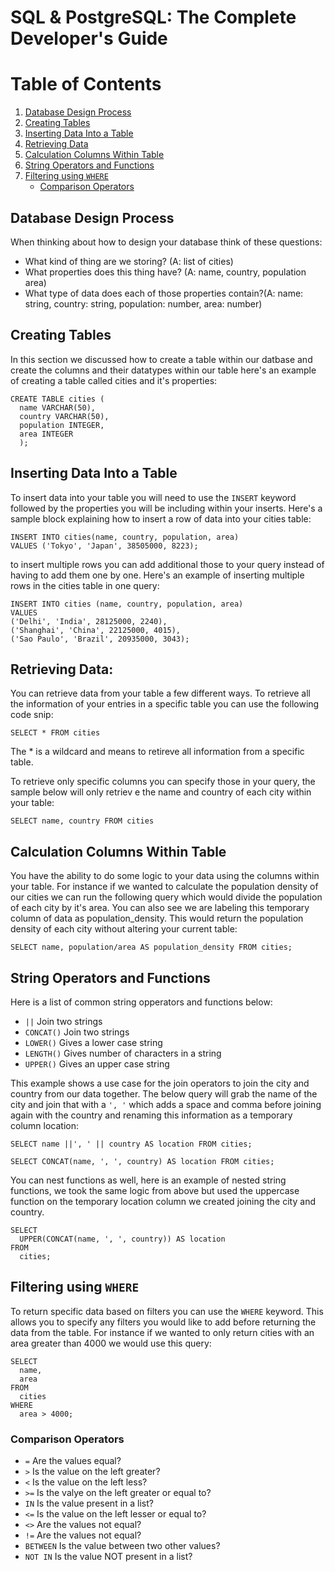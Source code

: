 # SQL & PostgreSQL: The Complete Developer's Guide

# Table of Contents

1. [Database Design Process](#database-design-process)
2. [Creating Tables](#creating-tables)
3. [Inserting Data Into a Table](#inserting-data-into-a-table)
4. [Retrieving Data](#retrieving-data)
5. [Calculation Columns Within Table](#calculation-columns-within-table)
6. [String Operators and Functions](#string-operators-and-functions)
7. [Filtering using `WHERE`](#filtering-using-where)
   - [Comparison Operators](#comparison-operators)

## Database Design Process

When thinking about how to design your database think of these questions:

- What kind of thing are we storing? (A: list of cities)
- What properties does this thing have? (A: name, country, population area)
- What type of data does each of those properties contain?(A: name: string, country: string, population: number, area: number)

## Creating Tables

In this section we discussed how to create a table within our datbase and create the columns and their datatypes within our table here's an example of creating a table called cities and it's properties:

```
CREATE TABLE cities (
  name VARCHAR(50),
  country VARCHAR(50),
  population INTEGER,
  area INTEGER
  );
```

## Inserting Data Into a Table

To insert data into your table you will need to use the `INSERT` keyword followed by the properties you will be including within your inserts. Here's a sample block explaining how to insert a row of data into your cities table:

```
INSERT INTO cities(name, country, population, area)
VALUES ('Tokyo', 'Japan', 38505000, 8223);
```

to insert multiple rows you can add additional those to your query instead of having to add them one by one. Here's an example of inserting multiple rows in the cities table in one query:

```
INSERT INTO cities (name, country, population, area)
VALUES
('Delhi', 'India', 28125000, 2240),
('Shanghai', 'China', 22125000, 4015),
('Sao Paulo', 'Brazil', 20935000, 3043);
```

## Retrieving Data:

You can retrieve data from your table a few different ways. To retrieve all the information of your entries in a specific table you can use the following code snip:

```
SELECT * FROM cities
```

The \* is a wildcard and means to retireve all information from a specific table.

To retrieve only specific columns you can specify those in your query, the sample below will only retriev e the name and country of each city within your table:

```
SELECT name, country FROM cities
```

## Calculation Columns Within Table

You have the ability to do some logic to your data using the columns within your table. For instance if we wanted to calculate the population density of our cities we can run the following query which would divide the population of each city by it's area. You can also see we are labeling this temporary column of data as population_density. This would return the population density of each city without altering your current table:

```
SELECT name, population/area AS population_density FROM cities;
```

## String Operators and Functions

Here is a list of common string opperators and functions below:

- `||` Join two strings
- `CONCAT()` Join two strings
- `LOWER()` Gives a lower case string
- `LENGTH()` Gives number of characters in a string
- `UPPER()` Gives an upper case string

This example shows a use case for the join operators to join the city and country from our data together. The below query will grab the name of the city and join that with a `', '` which adds a space and comma before joining again with the country and renaming this information as a temporary column location:

```
SELECT name ||', ' || country AS location FROM cities;

SELECT CONCAT(name, ', ', country) AS location FROM cities;
```

You can nest functions as well, here is an example of nested string functions, we took the same logic from above but used the uppercase function on the temporary location column we created joining the city and country.

```
SELECT
  UPPER(CONCAT(name, ', ', country)) AS location
FROM
  cities;
```

## Filtering using `WHERE`

To return specific data based on filters you can use the `WHERE` keyword. This allows you to specify any filters you would like to add before returning the data from the table. For instance if we wanted to only return cities with an area greater than 4000 we would use this query:

```
SELECT
  name,
  area
FROM
  cities
WHERE
  area > 4000;
```

### Comparison Operators

- `=` Are the values equal?
- `>` Is the value on the left greater?
- `<` Is the value on the left less?
- `>=` Is the valye on the left greater or equal to?
- `IN` Is the value present in a list?
- `<=` Is the value on the left lesser or equal to?
- `<>` Are the values not equal?
- `!=` Are the values not equal?
- `BETWEEN` Is the value between two other values?
- `NOT IN` Is the value NOT present in a list?
